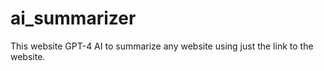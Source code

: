# ai_summarizer

This website GPT-4 AI to summarize any website using just the link to the website. 

